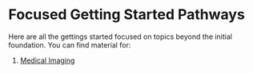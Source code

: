 # Focused Getting Started Pathways

Here are all the gettings started focused on topics beyond the initial foundation.
You can find material for:

1. [Medical Imaging](medical_imaging/index.md)